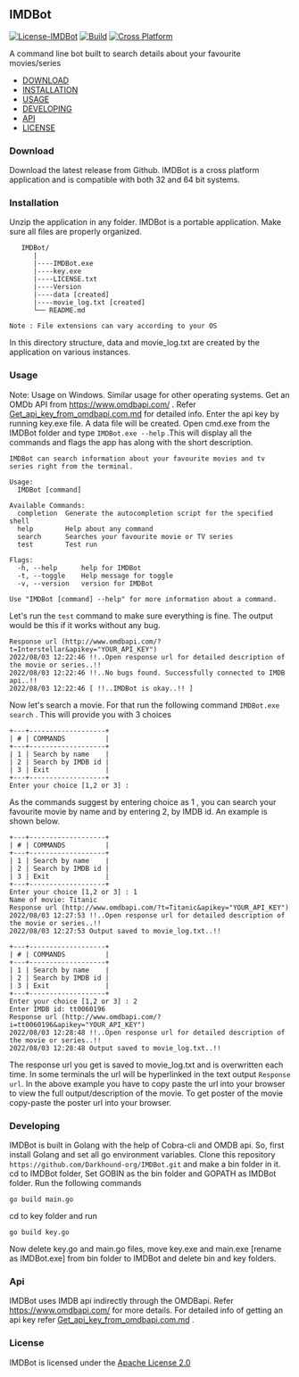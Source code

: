 ## IMDBot 

[![License-IMDBot](https://img.shields.io/hexpm/l/plug)](https://github.com/Darkhound-org/IMDBot/blob/bots_exes/LICENSE.txt)
[![Build](https://img.shields.io/appveyor/build/gruntjs/grunt)](https://github.com/Darkhound-org/IMDBot/releases/tag/20220802)
[![Cross Platform](https://img.shields.io/powershellgallery/p/DNS.1.1.1.1)](https://github.com/Darkhound-org/IMDBot#download)

A command line bot built to search details about your favourite movies/series

* [DOWNLOAD](https://github.com/Darkhound-org/IMDBot#download)
* [INSTALLATION]()
* [USAGE]()
* [DEVELOPING]()
* [API]()
* [LICENSE]()

### Download
Download the latest release from Github. IMDBot is a cross platform application and is compatible with both 32 and 64 bit systems.

### Installation
Unzip the application in any folder. IMDBot is a portable application. 
Make sure all files are properly organized.
```
   IMDBot/
      |
      |----IMDBot.exe
      |----key.exe
      |----LICENSE.txt
      |----Version
      |----data [created]
      |----movie_log.txt [created]
      └── README.md
      
Note : File extensions can vary according to your OS      
```
In this directory structure, data and movie_log.txt are created by the application on various instances.

### Usage
Note: Usage on Windows. Similar usage for other operating systems. 
Get an OMDb API from https://www.omdbapi.com/ . Refer [Get_api_key_from_omdbapi.com.md](https://github.com/Darkhound-org/IMDBot/blob/bots_exes/Get_api_key_from_omdbapi.com.md) for detailed info.
Enter the api key by running key.exe file. A data file will be created.
Open cmd.exe from the IMDBot folder and type `IMDBot.exe --help` .This will display all the commands and flags the app has along with the short description.
```
IMDBot can search information about your favourite movies and tv series right from the terminal.

Usage:
  IMDBot [command]

Available Commands:
  completion  Generate the autocompletion script for the specified shell
  help        Help about any command
  search      Searches your favourite movie or TV series
  test        Test run

Flags:
  -h, --help      help for IMDBot
  -t, --toggle    Help message for toggle
  -v, --version   version for IMDBot

Use "IMDBot [command] --help" for more information about a command.
```
Let's run the `test` command to make sure everything is fine. The output would be this if it works without any bug.
```
Response url (http://www.omdbapi.com/?t=Interstellar&apikey="YOUR_API_KEY")
2022/08/03 12:22:46 !!..Open response url for detailed description of the movie or series..!!
2022/08/03 12:22:46 !!..No bugs found. Successfully connected to IMDB api..!!
2022/08/03 12:22:46 [ !!..IMDBot is okay..!! ]

```
Now let's search a movie. For that run the following command `IMDBot.exe search` . This will provide you with 3 choices
```
+---+-------------------+
| # | COMMANDS          |
+---+-------------------+
| 1 | Search by name    |
| 2 | Search by IMDB id |
| 3 | Exit              |
+---+-------------------+
Enter your choice [1,2 or 3] : 
```
As the commands suggest by entering choice as 1 , you can search your favourite movie by name and by entering 2, by IMDB id. An example is shown below.
```
+---+-------------------+
| # | COMMANDS          |
+---+-------------------+
| 1 | Search by name    |
| 2 | Search by IMDB id |
| 3 | Exit              |
+---+-------------------+
Enter your choice [1,2 or 3] : 1
Name of movie: Titanic
Response url (http://www.omdbapi.com/?t=Titanic&apikey="YOUR_API_KEY")
2022/08/03 12:27:53 !!..Open response url for detailed description of the movie or series..!!
2022/08/03 12:27:53 Output saved to movie_log.txt..!!
```
```
+---+-------------------+
| # | COMMANDS          |
+---+-------------------+
| 1 | Search by name    |
| 2 | Search by IMDB id |
| 3 | Exit              |
+---+-------------------+
Enter your choice [1,2 or 3] : 2
Enter IMDB id: tt0060196
Response url (http://www.omdbapi.com/?i=tt0060196&apikey="YOUR_API_KEY")
2022/08/03 12:28:48 !!..Open response url for detailed description of the movie or series..!!
2022/08/03 12:28:48 Output saved to movie_log.txt..!!
```
The response url you get is saved to movie_log.txt and is overwritten each time. In some terminals the url will be hyperlinked in the text output `Response url`. 
In the above example you have to copy paste the url into your browser to view the full output/description of the movie.
To get poster of the movie copy-paste the poster url into your browser.

### Developing
IMDBot is built in Golang with the help of Cobra-cli and OMDB api. So, first install Golang and set all go environment variables. Clone this repository `https://github.com/Darkhound-org/IMDBot.git` and make a bin folder in it. cd to IMDBot folder, Set GOBIN as the bin folder and GOPATH as IMDBot folder.
Run the following commands
```
go build main.go
```
cd to key folder and run
```
go build key.go
```
Now delete key.go and main.go files, move key.exe and main.exe [rename as IMDBot.exe] from bin folder to IMDBot and delete bin and key folders.

### Api
IMDBot uses IMDB api indirectly through the OMDBapi. Refer https://www.omdbapi.com/ for more details. For detailed info of getting an api key refer [Get_api_key_from_omdbapi.com.md](https://github.com/Darkhound-org/IMDBot/blob/bots_exes/Get_api_key_from_omdbapi.com.md) . 

### License
IMDBot is licensed under the [Apache License 2.0](https://github.com/Darkhound-org/IMDBot/blob/bots_exes/LICENSE.txt) 






